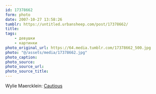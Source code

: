```yaml
---
id: 17378662
form: photo
date: 2007-10-27 13:58:26
tumblr: https://untitled.urbansheep.com/post/17378662/
title:
tags:
    - девушки
    - картинки
photo_original_url: https://64.media.tumblr.com/17378662_500.jpg
photo: "@/assets/media/17378662.jpg"
photo_caption:
photo_source:
photo_source_url:
photo_source_title:
---
```


<p>Wylie Maercklein: <a href="http://flickr.com/photos/castlephotos/1708062264/in/set-72157594315222988">Cautious</a></p>
